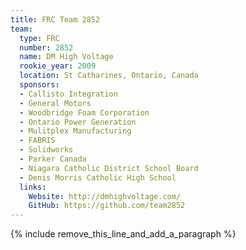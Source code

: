 ```yaml
---
title: FRC Team 2852
team:
  type: FRC
  number: 2852
  name: DM High Voltage
  rookie_year: 2009
  location: St Catharines, Ontario, Canada
  sponsors:
  - Callisto Integration
  - General Motors
  - Woodbridge Foam Corporation
  - Ontario Power Generation
  - Mulitplex Manufacturing
  - FABRIS
  - Solidworks
  - Parker Canada
  - Niagara Catholic District School Board
  - Denis Morris Catholic High School
  links:
    Website: http://dmhighvoltage.com/
    GitHub: https://github.com/team2852
---
```


{% include remove_this_line_and_add_a_paragraph %}